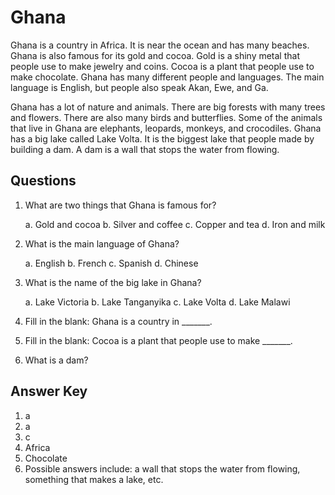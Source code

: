 # Ghana

Ghana is a country in Africa. It is near the ocean and has many beaches. Ghana is also famous for its gold and cocoa. Gold is a shiny metal that people use to make jewelry and coins. Cocoa is a plant that people use to make chocolate. Ghana has many different people and languages. The main language is English, but people also speak Akan, Ewe, and Ga.

Ghana has a lot of nature and animals. There are big forests with many trees and flowers. There are also many birds and butterflies. Some of the animals that live in Ghana are elephants, leopards, monkeys, and crocodiles. Ghana has a big lake called Lake Volta. It is the biggest lake that people made by building a dam. A dam is a wall that stops the water from flowing.

## Questions

1. What are two things that Ghana is famous for?

   a. Gold and cocoa
   b. Silver and coffee
   c. Copper and tea
   d. Iron and milk

2. What is the main language of Ghana?

   a. English
   b. French
   c. Spanish
   d. Chinese

3. What is the name of the big lake in Ghana?

   a. Lake Victoria
   b. Lake Tanganyika
   c. Lake Volta
   d. Lake Malawi

4. Fill in the blank: Ghana is a country in _______.

5. Fill in the blank: Cocoa is a plant that people use to make _______.

6. What is a dam?

## Answer Key

1. a
2. a
3. c
4. Africa
5. Chocolate
6. Possible answers include: a wall that stops the water from flowing, something that makes a lake, etc.
